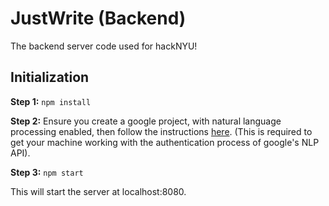 # JustWrite (Backend)
The backend server code used for hackNYU!

## Initialization

**Step 1:**
```npm install```

**Step 2:** 
Ensure you create a google project, with natural language processing enabled, then follow the instructions [here](https://cloud.google.com/docs/authentication/getting-started).
(This is required to get your machine working with the authentication process of google's NLP API).

**Step 3:**
```npm start```

This will start the server at localhost:8080.
